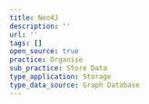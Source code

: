 ```yaml
---
title: Neo4J
description: ''
url: ''
tags: []
open_source: true
practice: Organise
sub_practice: Store Data
type_application: Storage
type_data_source: Graph Database
---
```

